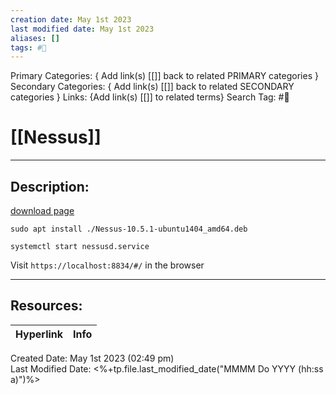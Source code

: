 ```yaml
---
creation date: May 1st 2023
last modified date: May 1st 2023
aliases: []
tags: #📕
---
```


Primary Categories: { Add link(s) [[]] back to related PRIMARY categories }
Secondary Categories:  { Add link(s) [[]] back to related SECONDARY categories }
Links: {Add link(s) [[]] to related terms}
Search Tag: #📕  

# [[Nessus]]  
___

## Description:  

[download page](https://www.tenable.com/downloads/nessus?loginAttempted=true)

```
sudo apt install ./Nessus-10.5.1-ubuntu1404_amd64.deb

systemctl start nessusd.service
```

Visit `https://localhost:8834/#/` in the browser
___

## Resources:

| Hyperlink | Info |
| --------- | ---- |


Created Date: May 1st 2023 (02:49 pm)  
Last Modified Date: <%+tp.file.last_modified_date("MMMM Do YYYY (hh:ss a)")%>
